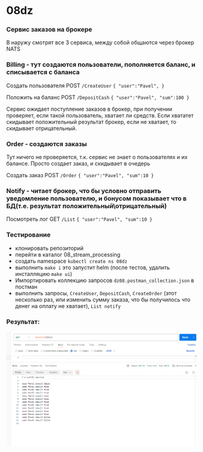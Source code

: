 # 08dz

### Сервис заказов на брокере
В наружу смотрят все 3 сервиса, между собой общаются через брокер NATS

### Billing - тут создаются пользователи, пополняется баланс, и списывается с баланса
Создать пользователя POST `/CreateUser`
`{
"user":"Pavel",
}`

Положить на баланс POST `/DepositCash`
`{
"user":"Pavel",
"sum":100
}`

Сервис ожидает поступление заказов в брокер, при получении проверяет, если такой пользователь, хватает ли средств. Если хвататет скидывает положительный результат брокер, если не хватает, то скидывает отрицательный. 

### Order - создаются заказы
Тут ничего не проверяется, т.к. сервис не знает о пользователях и их балансе. Просто создает заказ, и скидывает в очедерь

Создать заказ POST `/Order`
`{
"user":"Pavel",
"sum":10
}`

### Notify - читает брокер, что бы условно отправить уведомление пользователю, и бонусом показывает что в БД(т.е. результат положительный\отрицательный)

Посмотреть лог GET `/List`
`{
"user":"Pavel",
"sum":10
}`

### Тестирование

- клонировать репозиторий
- перейти в каталог 08_stream_processing
- создать namespace `kubectl create ns 08dz`
- выполнить `make i` это запустит helm (после тестов, удалить инсталляцию `make ui`)
- Импортировать коллекцию запросов `dz08.postman_collection.json` в постман
- выполнить запросы, `CreateUser`, `DepositCash`, `CreateOrder` (этот несколько раз, или изменить сумму заказа, что бы получилось что денег на оплату не хватает), `List notify`


### Результат:
![](img/img.png)



